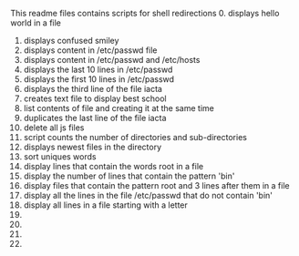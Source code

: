 This readme files contains scripts for shell redirections
0. displays hello world in a file
1. displays confused smiley
2. displays content in /etc/passwd file
3. displays content in /etc/passwd and /etc/hosts
4. displays the last 10 lines in /etc/passwd
5. displays the first 10 lines in /etc/passwd
6. displays the third line of the file iacta
7. creates text file to display best school
8. list contents of file and creating it at the same time
9. duplicates the last line of the file iacta
10. delete all js files
11. script counts the number of directories and sub-directories
12. displays newest files in the directory
13. sort uniques words
14. display lines that contain the words root in a file
15. display the number of lines that contain the pattern 'bin'
16. display files that contain the pattern root and 3 lines after them in a file
17. display all the lines in the file /etc/passwd that do not contain 'bin'
18. display all lines in a file starting with a letter
19.
20.
21.
22.
